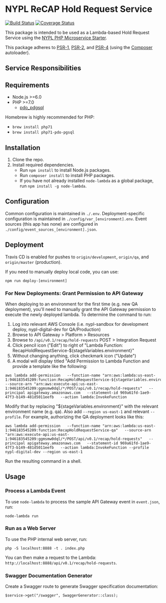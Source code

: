 # NYPL ReCAP Hold Request Service

[![Build Status](https://travis-ci.org/NYPL/recap-hold-request-service.svg?branch=master)](https://travis-ci.org/NYPL/recap-hold-request-service)
[![Coverage Status](https://coveralls.io/repos/github/NYPL/recap-hold-request-service/badge.svg?branch=master)](https://coveralls.io/github/NYPL/recap-hold-request-service?branch=master)

This package is intended to be used as a Lambda-based Hold Request Service using the [NYPL PHP Microservice Starter](https://github.com/NYPL/php-microservice-starter).

This package adheres to [PSR-1](http://www.php-fig.org/psr/psr-1/), [PSR-2](http://www.php-fig.org/psr/psr-2/), and [PSR-4](http://www.php-fig.org/psr/psr-4/) (using the [Composer](https://getcomposer.org/) autoloader).

## Service Responsibilities

## Requirements

* Node.js >=6.0
* PHP >=7.0 
  * [pdo_pdgsql](http://php.net/manual/en/ref.pdo-pgsql.php)

Homebrew is highly recommended for PHP:
  * `brew install php71`
  * `brew install php71-pdo-pgsql`
  
## Installation

1. Clone the repo.
2. Install required dependencies.
   * Run `npm install` to install Node.js packages.
   * Run `composer install` to install PHP packages.
   * If you have not already installed `node-lambda` as a global package, run `npm install -g node-lambda`.

## Configuration

Common configuration is maintained in `./.env`. Deployment-specific configuration is maintained in `./config/var_[environment].env`. Event sources (this app has none) are configured in `./config/event_sources_[environment].json`.

## Deployment

Travis CD is enabled for pushes to `origin/development`, `origin/qa`, and `origin/master` (production).

If you need to manually deploy local code, you can use:

```
npm run deploy-[environment]
```

### For New Deployments: Grant Permission to API Gateway

When deploying to an environment for the first time (e.g. new QA deployment), you'll need to manually grant the API Gateway permission to execute the newly deployed lambda. To determine the command to run:

1. Log into relevant AWS Console (i.e. nypl-sandbox for development deploy, nypl-digital-dev for QA/Production)
1. Browse to API Gateway > Platform > Resources
1. Browse to `/api/v0.1/recap/hold-requests` POST > Integration Request
1. Click pencil icon ("Edit") to right of "Lambda Function: RecapHoldRequestService-${stageVariables.environment}"
1. Without changing anything, click checkmark icon ("Update")
1. A modal will display titled "Add Permission to Lambda Function and provide a template like the following:

```
aws lambda add-permission   --function-name "arn:aws:lambda:us-east-1:946183545209:function:RecapHoldRequestService-${stageVariables.environment}"   --source-arn "arn:aws:execute-api:us-east-1:946183545209:ggmsmw0dql/*/POST/api/v0.1/recap/hold-requests"   --principal apigateway.amazonaws.com   --statement-id 969a61fd-1ae9-47f3-b149-481d5011eefb   --action lambda:InvokeFunction
```

Modify that by replacing "${stageVariables.environment}" with the relevant environment name (e.g. qa). Also add `--region us-east-1` and relevant `--profile`. For example, authorizing the QA deployment looks like this:

```
aws lambda add-permission   --function-name "arn:aws:lambda:us-east-1:946183545209:function:RecapHoldRequestService-qa"   --source-arn "arn:aws:execute-api:us-east-1:946183545209:ggmsmw0dql/*/POST/api/v0.1/recap/hold-requests"   --principal apigateway.amazonaws.com   --statement-id 969a61fd-1ae9-47f3-b149-481d5011eefb   --action lambda:InvokeFunction --profile nypl-digital-dev --region us-east-1
```

Run the resulting command in a shell.

## Usage

### Process a Lambda Event

To use `node-lambda` to process the sample API Gateway event in `event.json`, run:

~~~~
node-lambda run
~~~~

### Run as a Web Server

To use the PHP internal web server, run:

~~~~
php -S localhost:8888 -t . index.php
~~~~

You can then make a request to the Lambda: `http://localhost:8888/api/v0.1/recap/hold-requests`.

### Swagger Documentation Generator

Create a Swagger route to generate Swagger specification documentation:

~~~~
$service->get("/swagger", SwaggerGenerator::class);
~~~~
